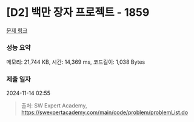 # [D2] 백만 장자 프로젝트 - 1859 

[문제 링크](https://swexpertacademy.com/main/code/problem/problemDetail.do?contestProbId=AV5LrsUaDxcDFAXc) 

### 성능 요약

메모리: 21,744 KB, 시간: 14,369 ms, 코드길이: 1,038 Bytes

### 제출 일자

2024-11-14 02:55



> 출처: SW Expert Academy, https://swexpertacademy.com/main/code/problem/problemList.do